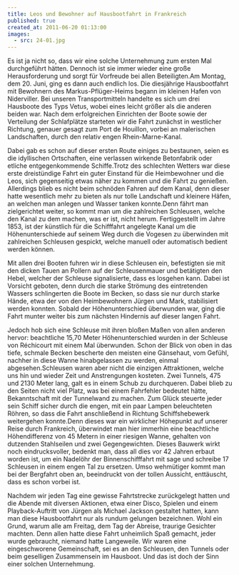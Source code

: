 ```yaml
---
title: Leos und Bewohner auf Hausbootfahrt in Frankreich
published: true
created_at: 2011-06-20 01:13:00
images:
  - src: 24-01.jpg
---
```


Es ist ja nicht so, dass wir eine solche Unternehmung zum ersten Mal durchgeführt hätten. Dennoch ist sie immer wieder eine große Herausforderung und sorgt für Vorfreude bei allen Beteiligten.Am Montag, dem 20. Juni, ging es dann auch endlich los. Die diesjährige Hausbootfahrt mit Bewohnern des Markus-Pflüger-Heims begann im kleinen Hafen von Niderviller. Bei unseren Transportmitteln handelte es sich um drei Hausboote des Typs Vetus, wobei eines leicht größer als die anderen beiden war. Nach dem erfolgreichen Einrichten der Boote sowie der Verteilung der Schlafplätze starteten wir die Fahrt zunächst in westlicher Richtung, genauer gesagt zum Port de Houillon, vorbei an malerischen Landschaften, durch den relativ engen Rhein-Marne-Kanal.

Dabei gab es schon auf dieser ersten Route einiges zu bestaunen, seien es die idyllischen Ortschaften, eine verlassen wirkende Betonfabrik oder etliche entgegenkommende Schiffe.Trotz des schlechten Wetters war diese erste dreistündige Fahrt ein guter Einstand für die Heimbewohner und die Leos, sich gegenseitig etwas näher zu kommen und die Fahrt zu genießen. Allerdings blieb es nicht beim schnöden Fahren auf dem Kanal, denn dieser hatte wesentlich mehr zu bieten als nur tolle Landschaft und kleinere Häfen, an welchen man anlegen und Wasser tanken konnte.Denn fährt man zielgerichtet weiter, so kommt man um die zahlreichen Schleusen, welche den Kanal zu dem machen, was er ist, nicht herum. Fertiggestellt im Jahre 1853, ist der künstlich für die Schifffahrt angelegte Kanal um die Höhenunterschiede auf seinem Weg durch die Vogesen zu überwinden mit zahlreichen Schleusen gespickt, welche manuell oder automatisch bedient werden können.

Mit allen drei Booten fuhren wir in diese Schleusen ein, befestigten sie mit den dicken Tauen an Pollern auf der Schleusenmauer und betätigten den Hebel, welcher der Schleuse signalisierte, dass es losgehen kann. Dabei ist Vorsicht geboten, denn durch die starke Strömung des eintretenden Wassers schlingerten die Boote im Becken, so dass sie nur durch starke Hände, etwa der von den Heimbewohnern Jürgen und Mark, stabilisiert werden konnten. Sobald der Höhenunterschied überwunden war, ging die Fahrt munter weiter bis zum nächsten Hindernis auf dieser langen Fahrt.

Jedoch hob sich eine Schleuse mit ihren bloßen Maßen von allen anderen hervor: beachtliche 15,70 Meter Höhenunterschied wurden in der Schleuse von Réchicourt mit einem Mal überwunden. Schon der Blick von oben in das tiefe, schmale Becken bescherte den meisten eine Gänsehaut, vom Gefühl, nachher in diese Wanne hinabgelassen zu werden, einmal abgesehen.Schleusen waren aber nicht die einzigen Attraktionen, welche uns hin und wieder Zeit und Anstrengungen kosteten. Zwei Tunnels, 475 und 2130 Meter lang, galt es in einem Schub zu durchqueren. Dabei blieb zu den Seiten nicht viel Platz, was bei einem Fahrfehler bedeutet hätte, Bekanntschaft mit der Tunnelwand zu machen. Zum Glück steuerte jeder sein Schiff sicher durch die engen, mit ein paar Lampen beleuchteten Röhren, so dass die Fahrt anschließend in Richtung Schiffshebewerk weitergehen konnte.Denn dieses war ein wirklicher Höhepunkt auf unserer Reise durch Frankreich, überwindet man hier immerhin eine beachtliche Höhendifferenz von 45 Metern in einer riesigen Wanne, gehalten von dutzenden Stahlseilen und zwei Gegengewichten. Dieses Bauwerk wirkt noch eindrucksvoller, bedenkt man, dass all dies vor 42 Jahren erbaut worden ist, um ein Nadelöhr der Binnenschifffahrt mit sage und schreibe 17 Schleusen in einem engen Tal zu ersetzen. Umso wehmütiger kommt man bei der Bergfahrt oben an, beeindruckt von der tollen Aussicht, enttäuscht, dass es schon vorbei ist.

Nachdem wir jeden Tag eine gewisse Fahrtstrecke zurückgelegt hatten und die Abende mit diversen Aktionen, etwa einer Disco, Spielen und einem Playback-Auftritt von Jürgen als Michael Jackson gestaltet hatten, kann man diese Hausbootfahrt nur als rundum gelungen bezeichnen. Wohl ein Grund, warum alle am Freitag, dem Tag der Abreise, traurige Gesichter machten. Denn allen hatte diese Fahrt unheimlich Spaß gemacht, jeder wurde gebraucht, niemand hatte Langeweile. Wir waren eine eingeschworene Gemeinschaft, sei es an den Schleusen, den Tunnels oder beim geselligen Zusammensein im Hausboot. Und das ist doch der Sinn einer solchen Unternehmung.
